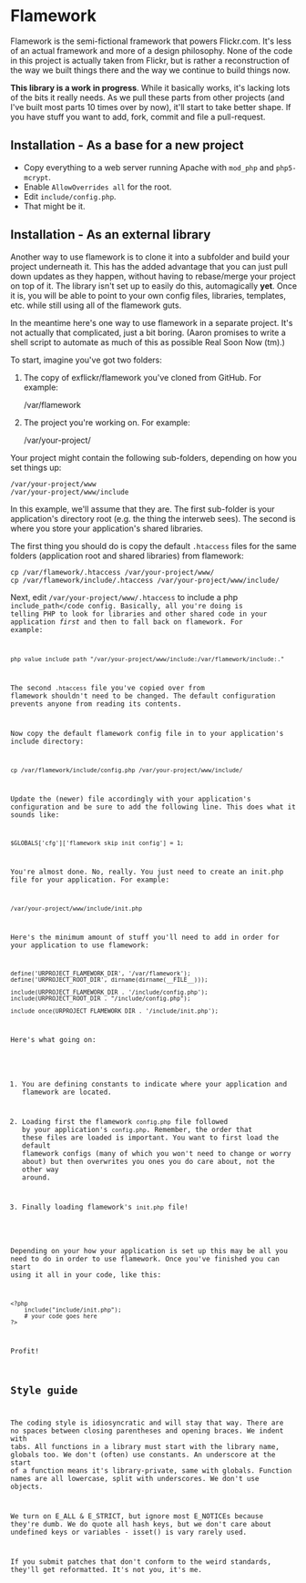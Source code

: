 Flamework
=========

Flamework is the semi-fictional framework that powers Flickr.com.
It's less of an actual framework and more of a design philosophy.
None of the code in this project is actually taken from Flickr,
but is rather a reconstruction of the way we built things there and
the way we continue to build things now.

<b>This library is a work in progress</b>. While it basically works,
it's lacking lots of the bits it really needs. As we pull these parts
from other projects (and I've built most parts 10 times over by now),
it'll start to take better shape. If you have stuff you want to add,
fork, commit and file a pull-request.


Installation - As a base for a new project
------------------------------------------

* Copy everything to a web server running Apache with <code>mod_php</code> and <code>php5-mcrypt</code>.
* Enable <code>AllowOverrides all</code> for the root.
* Edit <code>include/config.php</code>.
* That might be it.


Installation - As an external library
-------------------------------------

Another way to use flamework is to clone it into a subfolder and build
your project underneath it. This has the added advantage that you can
just pull down updates as they happen, without having to rebase/merge
your project on top of it. The library isn't set up to easily do this,
automagically <b>yet</b>. Once it is, you will be able to point to your
own config files, libraries, templates, etc. while still using all of
the flamework guts.

In the meantime here's one way to use flamework in a separate project.
It's not actually that complicated, just a bit boring. (Aaron promises
to write a shell script to automate as much of this as possible Real
Soon Now (tm).)

To start, imagine you've got two folders:

1) The copy of exflickr/flamework you've cloned from GitHub. For example:

	/var/flamework

2) The project you're working on. For example:

	/var/your-project/

Your project might contain the following sub-folders, depending on how you set
things up:

	/var/your-project/www
	/var/your-project/www/include

In this example, we'll assume that they are. The first sub-folder is
your application's directory root (e.g. the thing the interweb sees). The second is
where you store your application's shared libraries.

The first thing you should do is copy the default <code>.htaccess</code> files for
the same folders (application root and shared libraries) from flamework:

	cp /var/flamework/.htaccess /var/your-project/www/
	cp /var/flamework/include/.htaccess /var/your-project/www/include/

Next, edit <code>/var/your-project/www/.htaccess</code> to include a php <code>include_path</code
config. Basically, all you're doing is telling PHP to look for libraries and other shared
code in your application *first* and then to fall back on flamework. For example:

	php_value include_path "/var/your-project/www/include:/var/flamework/include:."

The second <code>.htaccess</code> file you've copied over from flamework shouldn't need
to be changed. The default configuration prevents anyone from reading its
contents.

Now copy the default flamework config file in to your application's include
directory:

	cp /var/flamework/include/config.php /var/your-project/www/include/

Update the (newer) file accordingly with your application's configuration and be
sure to add the following line. This does what it sounds like:

	$GLOBALS['cfg']['flamework_skip_init_config'] = 1;

You're almost done. No, really. You just need to create an init.php file for your
application. For example:

	/var/your-project/www/include/init.php

Here's the minimum amount of stuff you'll need to add in order for your application
to use flamework:

	define('URPROJECT_FLAMEWORK_DIR', '/var/flamework');
	define('URPROJECT_ROOT_DIR', dirname(dirname(__FILE__)));

	include(URPROJECT_FLAMEWORK_DIR . '/include/config.php');
	include(URPROJECT_ROOT_DIR . "/include/config.php");

	include_once(URPROJECT_FLAMEWORK_DIR . '/include/init.php');

Here's what going on:

1) You are defining constants to indicate where your application and flamework
are located.

2) Loading first the flamework <code>config.php</code> file followed by your application's
<code>config.php</code>. Remember, the order that these files are loaded is
important. You want to first load the default flamework configs (many of which
you won't need to change or worry about) but then overwrites you ones you do care
about, not the other way around.

3) Finally loading flamework's <code>init.php</code> file!

Depending on your how your application is set up this may be all you need to do
in order to use flamework. Once you've finished you can start using it all in your
code, like this:

	<?php
		include("include/init.php");
		# your code goes here
	?>

Profit!


Style guide
-----------

The coding style is idiosyncratic and will stay that way. There are no spaces between
closing parentheses and opening braces. We indent with tabs. All functions in a library 
must start with the library name, globals too. We don't (often) use constants. An 
underscore at the start of a function means it's library-private, same with globals.
Function names are all lowercase, split with underscores. We don't use objects.

We turn on E_ALL & E_STRICT, but ignore most E_NOTICEs because they're dumb. We do quote
all hash keys, but we don't care about undefined keys or variables - isset() is vary
rarely used.

If you submit patches that don't conform to the weird standards, they'll get reformatted.
It's not you, it's me.
